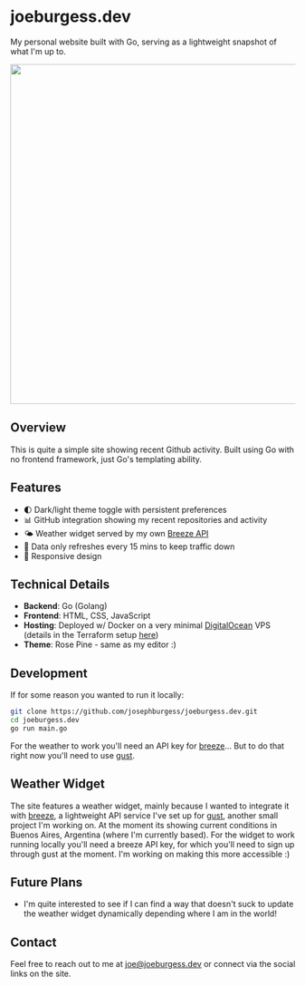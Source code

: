 # joeburgess.dev

My personal website built with Go, serving as a lightweight snapshot of what I'm up to.

<p align="center">
    <img src="https://github.com/user-attachments/assets/49e4a867-a6c3-437a-ab7b-fb5156265f92" width="600" />
</p>

## Overview

This is quite a simple site showing recent Github activity. Built using Go with no frontend framework, just Go's templating ability.

## Features

- 🌓 Dark/light theme toggle with persistent preferences
- 📊 GitHub integration showing my recent repositories and activity
- 🌤️ Weather widget served by my own [Breeze API](https://github.com/josephburgess/breeze)
- 🔄 Data only refreshes every 15 mins to keep traffic down
- 📱 Responsive design

## Technical Details

- **Backend**: Go (Golang)
- **Frontend**: HTML, CSS, JavaScript
- **Hosting**: Deployed w/ Docker on a very minimal [DigitalOcean](https://www.digitalocean.com/) VPS (details in the Terraform setup [here](https://github.com/josephburgess/backstage))
- **Theme**: Rose Pine - same as my editor :)

## Development

If for some reason you wanted to run it locally:

```bash
git clone https://github.com/josephburgess/joeburgess.dev.git
cd joeburgess.dev
go run main.go
```

For the weather to work you'll need an API key for [breeze](https://github.com/josephburgess/breeze)... But to do that right now you'll need to use [gust](http://github.com/josephburgess/gust).

## Weather Widget

The site features a weather widget, mainly because I wanted to integrate it with [breeze](https://github.com/josephburgess/breeze), a lightweight API service I've set up for [gust](http://github.com/josephburgess/gust), another small project I'm working on. At the moment its showing current conditions in Buenos Aires, Argentina (where I'm currently based). For the widget to work running locally you'll need a breeze API key, for which you'll need to sign up through gust at the moment. I'm working on making this more accessible :)

## Future Plans

- I'm quite interested to see if I can find a way that doesn't suck to update the weather widget dynamically depending where I am in the world!

## Contact

Feel free to reach out to me at joe@joeburgess.dev or connect via the social links on the site.

